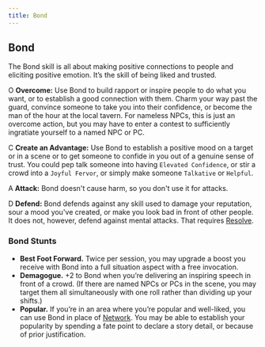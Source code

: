 ```yaml
---
title: Bond
---
```


## Bond
The Bond skill is all about making positive connections to people and eliciting positive emotion. It’s the skill of being liked and trusted.

<span class="fate-font big">O</span> **Overcome:** Use Bond to build rapport or inspire people to do what you want, or to establish a good connection with them. Charm your way past the guard, convince someone to take you into their confidence, or become the man of the hour at the local tavern. For nameless NPCs, this is just an overcome action, but you may have to enter a contest to sufficiently ingratiate yourself to a named NPC or PC.

<span class="fate-font big">C</span> **Create an Advantage:** Use Bond to establish a positive mood on a target or in a scene or to get someone to confide in you out of a genuine sense of trust. You could pep talk someone into having `Elevated Confidence`, or stir a crowd into a `Joyful Fervor`, or simply make someone `Talkative` or `Helpful`.

<span class="fate-font big">A</span> **Attack:** Bond doesn't cause harm, so you don't use it for attacks.

<span class="fate-font big">D</span> **Defend:** Bond defends against any skill used to damage your reputation, sour a mood you've created, or make you look bad in front of other people. It does not, however, defend against mental attacks. That requires [Resolve](/skills/resolve).

### Bond Stunts
- **Best Foot Forward.** Twice per session, you may upgrade a boost you receive with Bond into a full situation aspect with a free invocation.
- **Demagogue.** +2 to Bond when you’re delivering an inspiring speech in front of a crowd. (If there are named NPCs or PCs in the scene, you may target them all simultaneously with one roll rather than dividing up your shifts.)
- **Popular.** If you’re in an area where you’re popular and well-liked, you can use Bond in place of [Network](/skills/network). You may be able to establish your popularity by spending a fate point to declare a story detail, or because of prior justification.
